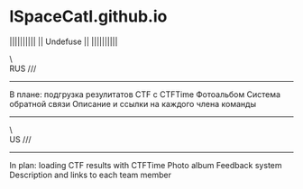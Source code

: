 # lSpaceCatl.github.io
   ||||||||||
 || Undefuse || 
   ||||||||||


\\\
RUS
///
_ _ _ _ _ _ _ _ _ _ _ _ _ _ _ _ _ _ _ _ _ _ _ _ _ _ _ _ _ _ _ _ _ _ _ _ _ _ _ _ _ _ _ 


В плане: подгрузка резулитатов CTF с CTFTime
Фотоальбом
Система обратной связи
Описание и ссылки на каждого члена команды

_ _ _ _ _ _ _ _ _ _ _ _ _ _ _ _ _ _ _ _ _ _ _ _ _ _ _ _ _ _ _ _ _ _ _ _ _ _ _ _ _ _ _ 

\\\
US
///

_ _ _ _ _ _ _ _ _ _ _ _ _ _ _ _ _ _ _ _ _ _ _ _ _ _ _ _ _ _ _ _ _ _ _ _ _ _ _ _ _ _ _ 


In plan: loading CTF results with CTFTime
Photo album
Feedback system
Description and links to each team member
